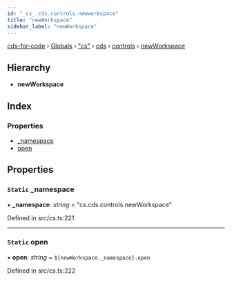 ```yaml
---
id: "_cs_.cds.controls.newworkspace"
title: "newWorkspace"
sidebar_label: "newWorkspace"
---
```


[cds-for-code](../index.md) › [Globals](../globals.md) › ["cs"](../modules/_cs_.md) › [cds](../modules/_cs_.cds.md) › [controls](../modules/_cs_.cds.controls.md) › [newWorkspace](_cs_.cds.controls.newworkspace.md)

## Hierarchy

* **newWorkspace**

## Index

### Properties

* [_namespace](_cs_.cds.controls.newworkspace.md#static-_namespace)
* [open](_cs_.cds.controls.newworkspace.md#static-open)

## Properties

### `Static` _namespace

▪ **_namespace**: *string* = "cs.cds.controls.newWorkspace"

Defined in src/cs.ts:221

___

### `Static` open

▪ **open**: *string* = `${newWorkspace._namespace}.open`

Defined in src/cs.ts:222
